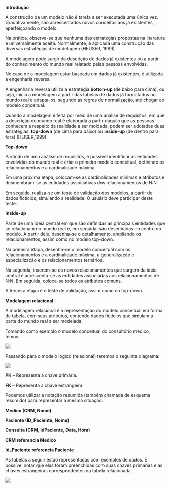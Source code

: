 **Introdução**

A construção de um modelo não é tarefa a ser executada uma única vez. Gradativamente, são acrescentados novos conceitos aos já existentes, aperfeiçoando o modelo.

Na prática, observa-se que nenhuma das estratégias propostas na literatura é universalmente aceita. Normalmente, é aplicada uma construção das diversas estratégias de modelagem (HEUSER, 1999).

A modelagem pode surgir da descrição de dados já existentes ou a partir do conhecimento do mundo real relatado pelas pessoas envolvidas.

No caso de a modelagem estar baseada em dados já existentes, é utilizada a engenharia reversa.

A engenharia reversa utiliza a estratégia **botton-up** (de baixo para cima), ou seja, inicia a modelagem a partir das tabelas de dados já formatados no mundo real e adapta-os, segundo as regras de normalização, até chegar ao modelo conceitual.

Quando a modelagem é feita por meio de uma análise de requisitos, em que a descrição do mundo real é elaborada a partir daquilo que as pessoas conhecem a respeito da realidade a ser moldada, podem ser adotadas duas estratégias: **top-down** (de cima para baixo) ou **inside-up** (de dentro para fora) (HEISER,1999).

**Top-down**

Partindo de uma análise de requisitos, é possível identificar as entidades envolvidas do mundo real e criar o primeiro modelo conceitual, definindo os relacionamentos e a cardinalidade máxima.

Em uma próxima etapa, colocam-se as cardinalidades mínimas e atributos e desmembram-se as entidades associativas dos relacionamentos de N:N.

Em seguida, realiza-se um teste de validação dos modelos, a partir de dados fictícios, simulando a realidade. O usuário deve participar deste teste.

**Inside-up**

Parte de uma ideia central em que são definidas as principais entidades que se relacionam no mundo real e, em seguida, são desenhadas no centro do modelo. A partir dele, desenha-se o detalhamento, ampliando os relacionamentos, assim como no modelo top-down.

Na primeira etapa, desenha-se o modelo conceitual com os relacionamentos e a cardinalidade máxima, a generalização e especialização e os relacionamentos ternários.

Na segunda, inserem-se os novos relacionamentos que surgem da ideia central e acrescenta-se as entidades associadas aos relacionamentos de N:N. Em seguida, coloca-se todos os atributos comuns.

A terceira etapa é o teste de validação, assim como no top-down.

**Modelagem relacional**

A modelagem relacional é a representação do modelo conceitual em forma de tabela, com seus atributos, contendo dados fictícios que simulam a parte do mundo real a ser modelada.

Tomando como exemplo o modelo conceitual do consultório médico, temos:

[![](https://img.uninove.br/static/0/0/0/0/0/0/0/1/2/1/8/121851/a09i01_md80_100.jpg)](https://img.uninove.br/static/0/0/0/0/0/0/0/1/2/1/8/121851/a09i01_md80_100.jpg)

Passando para o modelo lógico (relacional) teremos o seguinte diagrama:

[![](https://img.uninove.br/static/0/0/0/0/0/0/0/1/2/1/8/121852/a09i02_md80_100.jpg)](https://img.uninove.br/static/0/0/0/0/0/0/0/1/2/1/8/121852/a09i02_md80_100.jpg)

**PK** – Representa a chave primária.

**FK** – Representa a chave estrangeira.

Podemos utilizar a notação resumida (também chamada de esquema resumido) para representar a mesma situação:

**Medico (****CRM****, Nome)**

**Paciente (****ID_Paciente****, Nome)**

**Consulta (****CRM, IdPaciente, Data, Hora****)**

**CRM referencia Medico**

**Id_Paciente referencia Paciente**

As tabelas a seguir estão representadas com exemplos de dados. É possível notar que elas foram preenchidas com suas chaves primárias e as chaves estrangeiras correspondentes da tabela relacionada.

[![](https://img.uninove.br/static/0/0/0/0/0/0/0/1/2/1/8/121853/a09i03_md80_100.jpg)](https://img.uninove.br/static/0/0/0/0/0/0/0/1/2/1/8/121853/a09i03_md80_100.jpg)